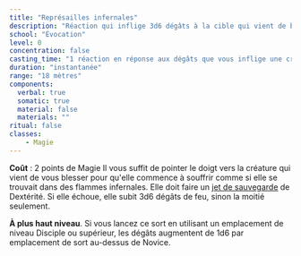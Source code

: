 ```yaml
---
title: "Représailles infernales"
description: "Réaction qui inflige 3d6 dégâts à la cible qui vient de blesser le PJ."
school: "Évocation"
level: 0
concentration: false
casting_time: "1 réaction en réponse aux dégâts que vous inflige une créature située dans votre champ de vision et dans un rayon de 18 mètres autour de vous"
duration: "instantanée"
range: "18 mètres"
components:
  verbal: true
  somatic: true
  material: false
  materials: ""
ritual: false
classes:
    - Magie
---
```

**Coût** : 2 points de Magie
Il vous suffit de pointer le doigt vers la créature qui vient de vous blesser pour qu'elle commence à souffrir comme si elle se trouvait dans des flammes infernales. Elle doit faire un [jet de sauvegarde](/utiliser-les-caracteristiques/#jets-de-sauvegarde) de Dextérité. Si elle échoue, elle subit 3d6 dégâts de feu, sinon la moitié seulement.

**À plus haut niveau**. Si vous lancez ce sort en utilisant un emplacement de niveau Disciple ou supérieur, les dégâts augmentent de 1d6 par emplacement de sort au-dessus de Novice.
